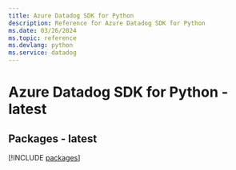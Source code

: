 ```yaml
---
title: Azure Datadog SDK for Python
description: Reference for Azure Datadog SDK for Python
ms.date: 03/26/2024
ms.topic: reference
ms.devlang: python
ms.service: datadog
---
```

# Azure Datadog SDK for Python - latest
## Packages - latest
[!INCLUDE [packages](datadog-index.md)]
